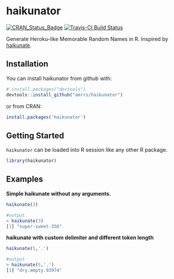 # haikunator

[![CRAN_Status_Badge](http://www.r-pkg.org/badges/version/haikunator)](https://cran.r-project.org/package=haikunator) [![Travis-CI Build Status](https://travis-ci.org/amrrs/haikunator.svg?branch=master)](https://travis-ci.org/amrrs/haikunator)

Generate Heroku-like Memorable Random Names in R. Inspired by [haikunate](https://github.com/usmanbashir/haikunator).

## Installation

You can install haikunator from github with:


``` r
# install.packages("devtools")
devtools::install_github("amrrs/haikunator")
```
or from CRAN:

``` r
install.packages('haikunator')
```

## Getting Started

`haikunator` can be loaded into R session like any other R package. 

``` r
library(haikunator)
```

## Examples

**Simple haikunate without any arguments.**

``` r
haikunate(3)

#output
> haikunate(3)
[1] "super-sweet-356"
```
**haikunate with custom delimiter and different token length** 

``` r
haikunate(5,'.')

#output
> haikunate(5,'.')
[1] "dry.empty.93974"
```
